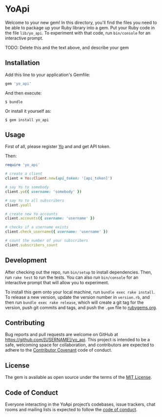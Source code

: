 # YoApi

Welcome to your new gem! In this directory, you'll find the files you need to be able to package up your Ruby library into a gem. Put your Ruby code in the file `lib/yo_api`. To experiment with that code, run `bin/console` for an interactive prompt.

TODO: Delete this and the text above, and describe your gem

## Installation

Add this line to your application's Gemfile:

```ruby
gem 'yo_api'
```

And then execute:

    $ bundle

Or install it yourself as:

    $ gem install yo_api

## Usage

First of all, please register [Yo](https://dev.justyo.co/) and and get API token.

Then:

```ruby
require 'yo_api'

# create a client
client = Yo::Client.new(api_token: '[api_token]')

# say Yo to somebody
client.yo({ username: 'somebody' })

# say Yo to all subscribers
client.yoall

# create new Yo accounts
client.accounts({ username: 'username' })

# checks if a username exists
client.check_username({ username: 'username' })

# count the number of your subscribers
client.subscribers_count
```

## Development

After checking out the repo, run `bin/setup` to install dependencies. Then, run `rake test` to run the tests. You can also run `bin/console` for an interactive prompt that will allow you to experiment.

To install this gem onto your local machine, run `bundle exec rake install`. To release a new version, update the version number in `version.rb`, and then run `bundle exec rake release`, which will create a git tag for the version, push git commits and tags, and push the `.gem` file to [rubygems.org](https://rubygems.org).

## Contributing

Bug reports and pull requests are welcome on GitHub at https://github.com/[USERNAME]/yo_api. This project is intended to be a safe, welcoming space for collaboration, and contributors are expected to adhere to the [Contributor Covenant](http://contributor-covenant.org) code of conduct.

## License

The gem is available as open source under the terms of the [MIT License](https://opensource.org/licenses/MIT).

## Code of Conduct

Everyone interacting in the YoApi project’s codebases, issue trackers, chat rooms and mailing lists is expected to follow the [code of conduct](https://github.com/[USERNAME]/yo_api/blob/master/CODE_OF_CONDUCT.md).
